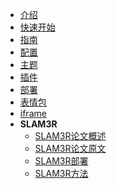 <!-- _sidebar.md -->
* [介绍](README)
* [快速开始](contents/development)
* [指南](contents/guide)
* [配置](contents/configure)
* [主题](contents/themes)
* [插件](contents/plugins)
* [部署](contents/production)
* [表情包](contents/emoji)
* [iframe](contents/iframe)
* **SLAM3R**
  * [SLAM3R论文概述](contents/slam3r论文概述)
  * [SLAM3R论文原文](contents/slam3r原文)
  * [SLAM3R部署](contents/slam3r部署)
  * [SLAM3R方法](contents/SLAM3R方法)
